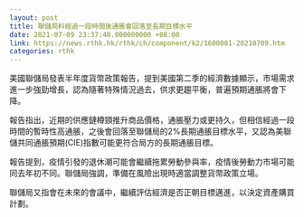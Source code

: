 ```yaml
---
layout: post
title: 聯儲局料經過一段時間後通脹會回落至長期目標水平
date: 2021-07-09 23:37:40.000000000 +08:00
link: https://news.rthk.hk/rthk/ch/component/k2/1600081-20210709.htm
categories: rthk
---
```


美國聯儲局發表半年度貨幣政策報告，提到美國第二季的經濟數據顯示，市場需求進一步強勁增長，認為隨著特殊情況過去，供求更趨平衡，普遍預期通脹將會下降。

報告指出，近期的供應鏈樽頸推升商品價格，通脹壓力或更持久，但相信經過一段時間的暫時性高通脹，之後會回落至聯儲局的2%長期通脹目標水平，又認為美聯儲共同通脹預期(CIE)指數可能更符合局方的長期通脹目標。

報告提到，疫情引發的退休潮可能會繼續拖累勞動參與率，疫情後勞動力市場可能同去年初不同。聯儲局強調，準備在風險出現時適當調整貨幣政策立場。

聯儲局又指會在未來的會議中，繼續評估經濟是否正朝目標邁進，以決定資產購買計劃。
